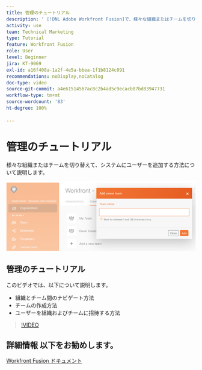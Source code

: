 ```yaml
---
title: 管理のチュートリアル
description: ' [!DNL Adobe Workfront Fusion]で、様々な組織またはチームを切り替えて、システムにユーザーを追加する方法について説明します。'
activity: use
team: Technical Marketing
type: Tutorial
feature: Workfront Fusion
role: User
level: Beginner
jira: KT-9069
exl-id: a16f408a-1a2f-4e5a-bbea-1f1b8124c091
recommendations: noDisplay,noCatalog
doc-type: video
source-git-commit: a4e61514567ac8c2b4ad5c9ecacb87bd83947731
workflow-type: tm+mt
source-wordcount: '83'
ht-degree: 100%

---
```


# 管理のチュートリアル

様々な組織またはチームを切り替えて、システムにユーザーを追加する方法について説明します。

![エラー処理を含むシナリオの画像](assets/workfront-fusion-administration-1.png)

## 管理のチュートリアル

このビデオでは、以下について説明します。

* 組織とチーム間のナビゲート方法
* チームの作成方法
* ユーザーを組織およびチームに招待する方法

>[!VIDEO](https://video.tv.adobe.com/v/335310/?quality=12&learn=on)

## 詳細情報 以下をお勧めします。

[Workfront Fusion ドキュメント](https://experienceleague.adobe.com/docs/workfront/using/adobe-workfront-fusion/workfront-fusion-2.html?lang=ja)
